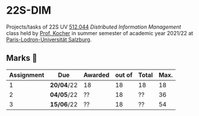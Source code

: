# 22S-DIM
Projects/tasks of 22S UV [512.044](https://online.uni-salzburg.at/plus_online/ee/ui/ca2/app/desktop/#/slc.tm.cp/student/courses/566849?$ctx=design=ca;lang=en&$scrollTo=toc_overview) _Distributed Information Management_ class held by [Prof. Kocher](https://online.uni-salzburg.at/plus_online/ee/ui/ca2/app/desktop/#/pl/ui/$ctx/visitenkarte.show_vcard?$ctx=design=ca2;header=max;lang=en&pPersonenGruppe=3&pPersonenId=523B1B55659FA90E) in summer semester of academic year 2021/22 at [Paris-Lodron-Universität Salzburg](https://www.plus.ac.at).

## Marks 🎵

| Assignment | Due          | Awarded | out of | Total | Max. |
| ---------- | ------------ | ------- | ------ | ----- | ---- |
| 1          | **20/04**/22 | 18      | 18     | 18    | 18   |
| 2          | **04/05**/22 | ??      | 18     | ??    | 36   |
| 3          | **15/06**/22 | ??      | 18     | ??    | 54   |